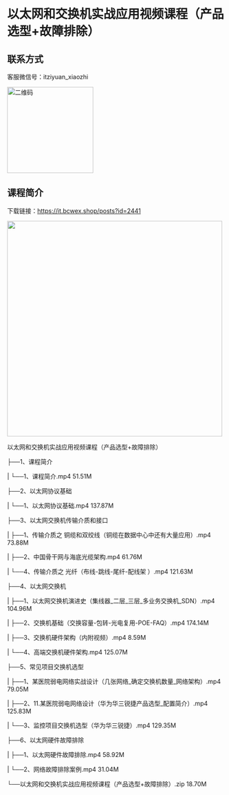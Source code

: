 # 以太网和交换机实战应用视频课程（产品选型+故障排除）

## 联系方式

客服微信号：itziyuan_xiaozhi

<img src="https://ziyuanyun.oss-cn-guangzhou.aliyuncs.com/common/20240614073449/666b82192834a.jpg" width="200" height="200" alt="二维码">

## 课程简介

下载链接：https://it.bcwex.shop/posts?id=2441

<img src="https://ziyuanyun.oss-cn-guangzhou.aliyuncs.com/yun/20240515183958/664490fe3da84.jpg" width="500" alt="">

  以太网和交换机实战应用视频课程（产品选型+故障排除）



 ├──1、课程简介

 | └──1、课程简介.mp4 51.51M

 ├──2、以太网协议基础

 | └──1、以太网协议基础.mp4 137.87M

 ├──3、以太网交换机传输介质和接口

 | ├──1、传输介质之 铜缆和双绞线（铜缆在数据中心中还有大量应用）.mp4 73.88M

 | ├──2、中国骨干网与海底光缆架构.mp4 61.76M

 | └──4、传输介质之 光纤（布线-跳线-尾纤-配线架 ）.mp4 121.63M

 ├──4、以太网交换机

 | ├──1、以太网交换机演进史（集线器_二层_三层_多业务交换机_SDN）.mp4 104.96M

 | ├──2、交换机基础（交换容量-包转-光电复用-POE-FAQ）.mp4 174.14M

 | ├──3、交换机硬件架构（内附视频）.mp4 8.59M

 | └──4、高端交换机硬件架构.mp4 125.07M

 ├──5、常见项目交换机选型

 | ├──1、某医院弱电网络实战设计（几张网络_确定交换机数量_网络架构）.mp4 79.05M

 | ├──2、11.某医院弱电网络设计（华为华三锐捷产品选型_配置简介）.mp4 125.83M

 | └──3、监控项目交换机选型（华为华三锐捷）.mp4 129.35M

 ├──6、以太网硬件故障排除

 | ├──1、以太网硬件故障排除.mp4 58.92M

 | └──2、网络故障排除案例.mp4 31.04M

 └──以太网和交换机实战应用视频课程（产品选型+故障排除）.zip 18.70M

  